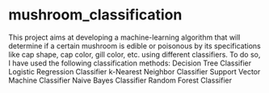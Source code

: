 # mushroom_classification

This project aims at developing a machine-learning algorithm that will determine if a certain mushroom is edible or poisonous by its specifications like cap shape, cap color, gill color, etc. using different classifiers.
To do so, I have used the following classification methods:
Decision Tree Classifier
Logistic Regression Classifier
k-Nearest Neighbor Classifier
Support Vector Machine Classifier
Naive Bayes Classifier
Random Forest Classifier
